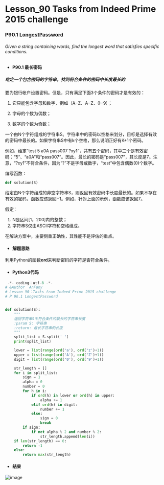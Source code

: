 # Lesson_90 Tasks from Indeed Prime 2015 challenge


### P90.1 [LongestPassword](https://app.codility.com/programmers/lessons/90-tasks_from_indeed_prime_2015_challenge/longest_password/) 


###### Given a string containing words, find the longest word that satisfies specific conditions.

* #### P90.1 最长密码


##### 给定一个包含密码的字符串，找到符合条件的密码中长度最长的

要为银行帐户设置密码。但是，只有满足下面3个条件的密码才是有效的：

  1. 它只能包含字母和数字，例如（A−Z、A−Z、0−9）；
  
  2. 字母的个数为偶数；
  
  3. 数字的个数为奇数；
  
一个由N个字符组成的字符串S。字符串中的密码以空格来划分，目标是选择有效的密码中最长的。如果字符串S中有k个空格，那么说明正好有K+1个密码。

例如，给定“test 5 a0A pass007 ?xy1“，共有五个密码，其中三个是有效密码：“5”、“a0A”和“pass007”。因此，最长的密码是“pass007”，其长度是7。注意，“?xy1”不符合条件，因为“?”不是字母或数字，“test”中包含偶数(0)个数字。

编写函数：
```python
def solution(S)
```
给定由N个字符组成的非空字符串S，则返回有效密码中长度最长的。如果不存在有效的密码，函数应该返回−1。例如，针对上面的示例，函数应该返回7。

假定：
  1. N是区间[1，200]内的整数；
  2. 字符串S仅由ASCII字符和空格组成。
  
在解决方案中，主要侧重正确性，其性能不是评估的重点。
 

* #### 解题思路

利用Python的函数**ord**来判断密码的字符是否符合条件。

* #### Python3代码


```python
 -*- coding：utf-8 -*-
# &Author  AnFany
# Lesson 90：Tasks from Indeed Prime 2015 challenge
# P 90.1 LongestPassword


def solution(S):
    """
    返回字符串S中符合条件的最长的字符串长度
    :param S: 字符串
    :return: 最长字符串的长度
    """
    split_list = S.split(' ')
    print(split_list)

    lower = list(range(ord('a'), ord('z')+1))
    upper = list(range(ord('A'), ord('Z')+1))
    digit = list(range(ord('0'), ord('9')+1))

    str_length = []
    for i in split_list:
        sign = 1
        alpha = 0
        number = 0
        for h in i:
            if ord(h) in lower or ord(h) in upper:
                alpha += 1
            elif ord(h) in digit:
                number += 1
            else:
                sign = 0
                break
        if sign:
            if not alpha % 2 and number % 2:
                str_length.append(len(i))
    if len(str_length) == 0:
        return -1
    else:
        return max(str_length)
```


* #### 结果


![image](https://github.com/Anfany/Codility-Lessons-By-Python3/blob/master/L8_Leader/90.1.png)
